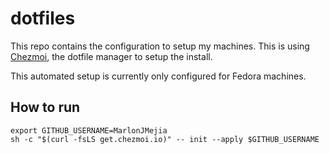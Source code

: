 # dotfiles

This repo contains the configuration to setup my machines. This is using [Chezmoi](https://chezmoi.io), the dotfile manager to setup the install.

This automated setup is currently only configured for Fedora machines.

## How to run

```shell
export GITHUB_USERNAME=MarlonJMejia
sh -c "$(curl -fsLS get.chezmoi.io)" -- init --apply $GITHUB_USERNAME
```

